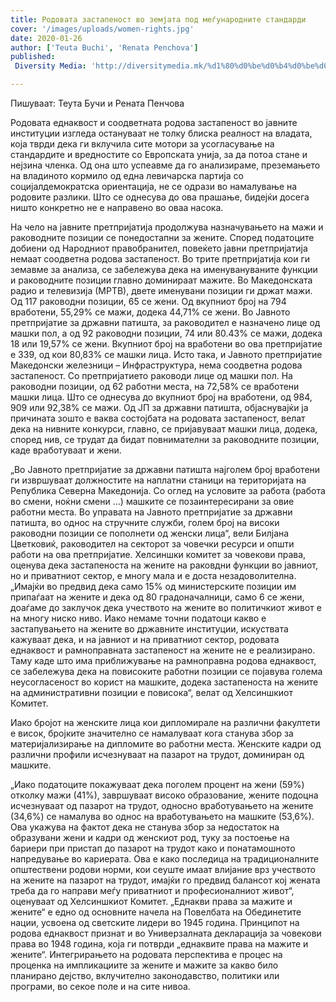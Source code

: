 ```yaml
---
title: Родовата застапеност во земјата под меѓународните стандарди
cover: '/images/uploads/women-rights.jpg'
date: 2020-01-26
author: ['Teuta Buchi', 'Renata Penchova']
published:
 Diversity Media: 'http://diversitymedia.mk/%d1%80%d0%be%d0%b4%d0%be%d0%b2%d0%b0%d1%82%d0%b0-%d0%b7%d0%b0%d1%81%d1%82%d0%b0%d0%bf%d0%b5%d0%bd%d0%be%d1%81%d1%82-%d0%b2%d0%be-%d0%b7%d0%b5%d0%bc%d1%98%d0%b0%d1%82%d0%b0-%d0%bf%d0%be%d0%b4-%d0%bc/'

---
```


Пишуваат: Теута Бучи и Рената Пенчова

Родовата еднаквост и соодветната родова застапеност во јавните институции изгледа остануваат не толку блиска реалност на владата, која тврди дека ги вклучила сите мотори за усогласување на стандардите и вредностите со Европската унија, за да потоа стане и нејзина членка. Од она што успеавме да го анализираме, преземањето на владиното кормило од една левичарска партија со социјалдемократска ориентација, не се одрази во намалување на родовите разлики. Што се однесува до ова прашање, бидејќи досега ништо конкретно не е направено во оваа насока.

На чело на јавните претпријатија продолжува назначувањето на мажи и раководните позиции се понедостапни за жените. Според податоците добиени од Народниот правобранител, повеќето јавни претпријатија немаат соодветна родова застапеност. Во трите претпријатија кои ги земавме за анализа, се забележува дека на именувануваните функции и раководните позиции главно доминираат мажите. Во Македонската радио и телевизија (МРТВ), двете именувани позиции ги држат мажи. Од 117 раководни позиции, 65 се жени. Од вкупниот број на 794 вработени, 55,29% се мажи, додека 44,71% се жени.
Во Јавното претпријатие за државни патишта, за раководител е назначено лице од машки пол, а од 92 раководни позиции, 74 или 80.43% се мажи, додека 18 или 19,57% се жени. Вкупниот број на вработени во ова претпријатие е 339, од кои 80,83% се машки лица. Исто така, и Јавното претпријатие Македонски железници – Инфраструктура, нема соодветна родова застапеност. Со претпријатието раководи лице од машки пол. На раководни позиции, од 62 работни места, на 72,58% се вработени машки лица. Што се однесува до вкупниот број на вработени, од 984, 909 или 92,38% се мажи.
Од ЈП за државни патишта, објаснувајќи ја причината зошто е ваква состојбата на родовата застапеност, велат дека на нивните конкурси, главно, се пријавуваат машки лица, додека, според нив, се трудат да бидат повнимателни за раководните позиции, каде вработуваат и жени.

„Во Јавното претпријатие за државни патишта најголем број вработени ги извршуваат должностите на наплатни станици на територијата на Република Северна Македонија. Со оглед на условите за работа (работа во смени, ноќни смени …) машките се позаинтересирани за овие работни места. Во управата на Јавното претпријатие за државни патишта, во однос на стручните служби, голем број на високи раководни позиции се пополнети од женски лица“, вели Билјана Цветковиќ, раководител на секторот за човечки ресурси и општи работи на ова претпријатие.
Хелсиншки комитет за човекови права, оценува дека застапеноста на жените на раковдни функции во јавниот, но и приватниот сектор, е многу мала и е доста незадоволителна. „Имајќи во предвид дека само 15% од министерските позиции им припаѓаат на жените и дека од 80 градоначалници, само 6 се жени, доаѓаме до заклучок дека учеството на жените во политичкиот живот е на многу ниско ниво. Иако немаме точни податоци какво е застапувањето на жените во државните институции, искуствата кажуваат дека, и на јавниот и на приватниот сектор, родовата еднаквост и рамноправната застапеност на жените не е реализирано. Таму каде што има приближување на рамноправна родова еднаквост, се забележува дека на повисоките работни позиции се појавува голема неусогласеност во корист на машките, додека застапеноста на жените на административни позиции е повисока“, велат од Хелсиншкиот Комитет.

Иако бројот на женските лица кои дипломирале на различни факултети е висок, бројките значително се намалуваат кога станува збор за материјализирање на дипломите во работни места. Женските кадри од различни профили исчезнуваат на пазарот на трудот, доминиран од машките.

„Иако податоците покажуваат дека поголем процент на жени (59%) отколку мажи (41%), завршуваат високо образование, жените подоцна исчезнуваат од пазарот на трудот, односно вработувањето на жените (34,6%) се намалува во однос на вработувањето на машките (53,6%). Ова укажува на фактот дека не станува збор за недостаток на образувани жени и кадри од женскиот род, туку за постоење на бариери при пристап до пазарот на трудот како и понатамошното напредување во кариерата. Ова е како последица на традиционалните општествени родови норми, кои сеуште имаат влијание врз учеството на жените на пазарот на трудот, имајќи го предвид балансот кој жената треба да го направи меѓу приватниот и професионалниот живот“, оценуваат од Хелсиншкиот Комитет.
„Еднакви права за мажите и жените“ е едно од основните начела на Повелбата на Обединетите нации, усвоена од светските лидери во 1945 година. Принципот на родова еднаквост признат и во Универзалната декларација за човекови права во 1948 година, која ги потврди „еднаквите права на мажите и жените“. Интегрирањето на родовата перспектива е процес на проценка на импликациите за жените и мажите за какво било планирано дејство, вклучително законодавство, политики или програми, во секое поле и на сите нивоа.